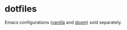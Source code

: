 # dotfiles

Emacs configurations ([vanilla](https://github.com/mizlan/.emacs.d/) and [doom](https://github.com/mizlan/.doom.d)) sold separately.
